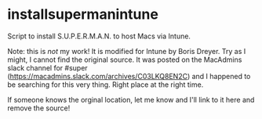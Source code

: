 # installsupermanintune
Script to install S.U.P.E.R.M.A.N. to host Macs via Intune.

Note: this is *not* my work! It is modified for Intune by Boris Dreyer. Try as I might, I cannot find the original source.  It was posted on the MacAdmins slack channel for #super (https://macadmins.slack.com/archives/C03LKQ8EN2C) and I happened to be searching for this very thing.  Right place at the right time.

If someone knows the orginal location, let me know and I'll link to it here and remove the source!
